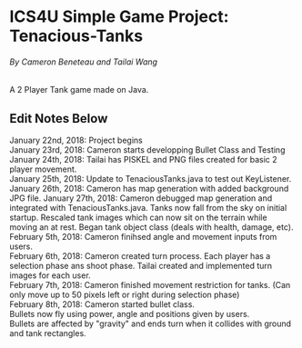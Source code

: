 # ICS4U Simple Game Project: Tenacious-Tanks
###### By Cameron Beneteau and Tailai Wang

A 2 Player Tank game made on Java. 
## Edit Notes Below
January 22nd, 2018: Project begins  
January 23rd, 2018: Cameron starts developping Bullet Class and Testing  
January 24th, 2018: Tailai has PISKEL and PNG files created for basic 2 player movement.  
January 25th, 2018: Update to TenaciousTanks.java to test out KeyListener.  
January 26th, 2018: Cameron has map generation with added background JPG file.
January 27th, 2018: Cameron debugged map generation and integrated with TenaciousTanks.java.
                    Tanks now fall from the sky on initial startup.
                    Rescaled tank images which can now sit on the terrain while moving an at rest.
                    Began tank object class (deals with health, damage, etc).  
February 5th, 2018: Cameron finihsed angle and movement inputs from users.  
February 6th, 2018: Cameron created turn process. Each player has a selection phase ans shoot phase.
                    Tailai created and implemented turn images for each user.  
February 7th, 2018: Cameron finished movement restriction for tanks. (Can only move up to 50 pixels left or right during selection phase)  
February 8th, 2018: Cameron started bullet class.  
                    Bullets now fly using power, angle and positions given by users.  
                    Bullets are affected by "gravity" and ends turn when it collides with ground and tank rectangles.  
                    
                    

                    
